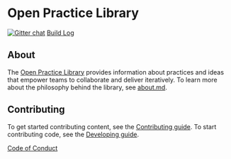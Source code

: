 # Open Practice Library

[![Gitter chat](https://badges.gitter.im/gitterHQ/gitter.png)](https://gitter.im/Open-Practice-Library/) [Build Log](https://app.netlify.com/sites/openpracticelibrary/deploys?filter=master)

## About

The [Open Practice Library](https://openpracticelibrary.com) provides information about practices and ideas that empower teams to collaborate and deliver iteratively. To learn more about the philosophy behind the library, see [about.md](content/page/about.md).

## Contributing

To get started contributing content, see the [Contributing guide](CONTRIBUTING.md). To start contributing code, see the [Developing guide](DEVELOPING.md).

[Code of Conduct](CODE_OF_CONDUCT.md)
